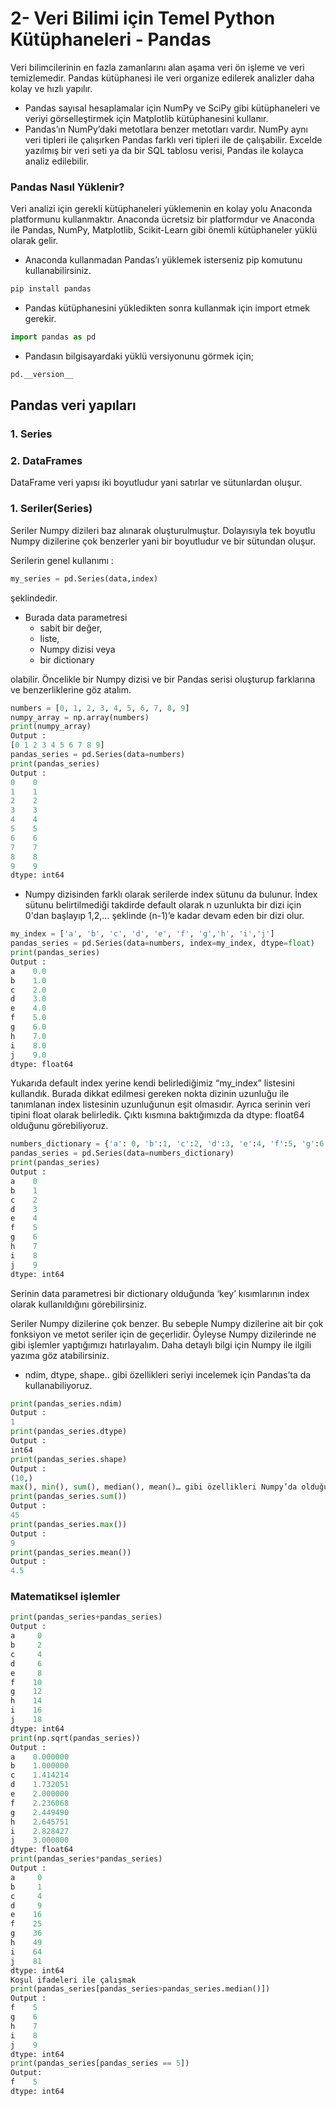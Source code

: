 # 2- Veri Bilimi için Temel Python Kütüphaneleri - Pandas
Veri bilimcilerinin en fazla zamanlarını alan aşama veri ön işleme ve veri temizlemedir. Pandas kütüphanesi ile veri organize edilerek analizler
daha kolay ve hızlı yapılır. 

- Pandas sayısal hesaplamalar için NumPy ve SciPy gibi kütüphaneleri ve veriyi görselleştirmek için Matplotlib kütüphanesini kullanır.
- Pandas’ın NumPy’daki metotlara benzer metotları vardır. NumPy aynı veri tipleri ile çalışırken Pandas farklı veri tipleri ile de çalışabilir. Excelde yazılmış bir veri seti ya da bir SQL tablosu verisi, Pandas ile kolayca analiz edilebilir.

### Pandas Nasıl Yüklenir?
Veri analizi için gerekli kütüphaneleri yüklemenin en kolay yolu Anaconda platformunu kullanmaktır. Anaconda ücretsiz bir platformdur ve 
Anaconda ile Pandas, NumPy, Matplotlib, Scikit-Learn gibi önemli kütüphaneler yüklü olarak gelir. 

- Anaconda kullanmadan Pandas’ı yüklemek isterseniz pip komutunu kullanabilirsiniz. 
```python
pip install pandas
```
- Pandas kütüphanesini yükledikten sonra kullanmak için import etmek gerekir.
```python
import pandas as pd
```
- Pandasın bilgisayardaki yüklü versiyonunu görmek için;
```python
pd.__version__
```
## Pandas veri yapıları
### 1. Series
### 2. DataFrames
DataFrame veri yapısı iki boyutludur yani satırlar ve sütunlardan oluşur.

### 1. Seriler(Series)
Seriler Numpy dizileri baz alınarak oluşturulmuştur. Dolayısıyla tek boyutlu Numpy dizilerine çok benzerler yani bir boyutludur ve bir sütundan oluşur.

Serilerin genel kullanımı :
```python
my_series = pd.Series(data,index)
```
şeklindedir.

- Burada data parametresi
  * sabit bir değer,
  * liste,
  * Numpy dizisi veya
  * bir dictionary

 olabilir. Öncelikle bir Numpy dizisi ve bir Pandas serisi oluşturup farklarına ve benzerliklerine göz atalım.

```python
numbers = [0, 1, 2, 3, 4, 5, 6, 7, 8, 9]
numpy_array = np.array(numbers)
print(numpy_array)
Output :
[0 1 2 3 4 5 6 7 8 9]
pandas_series = pd.Series(data=numbers)
print(pandas_series)
Output :
0    0
1    1
2    2
3    3
4    4
5    5
6    6
7    7
8    8
9    9
dtype: int64
```
- Numpy dizisinden farklı olarak serilerde index sütunu da bulunur. İndex sütunu belirtilmediği takdirde default olarak n uzunlukta bir dizi için 0'dan başlayıp 1,2,… şeklinde (n-1)’e kadar devam eden bir dizi olur.
```python
my_index = ['a', 'b', 'c', 'd', 'e', 'f', 'g','h', 'i','j']
pandas_series = pd.Series(data=numbers, index=my_index, dtype=float)
print(pandas_series)
Output : 
a    0.0
b    1.0
c    2.0
d    3.0
e    4.0
f    5.0
g    6.0
h    7.0
i    8.0
j    9.0
dtype: float64
```
Yukarıda default index yerine kendi belirlediğimiz “my_index” listesini kullandık. Burada dikkat edilmesi gereken nokta dizinin uzunluğu ile tanımlanan index listesinin uzunluğunun eşit olmasıdır. Ayrıca serinin veri tipini float olarak belirledik. Çıktı kısmına baktığımızda da dtype: float64 olduğunu görebiliyoruz.

```python
numbers_dictionary = {'a': 0, 'b':1, 'c':2, 'd':3, 'e':4, 'f':5, 'g':6,'h':7, 'i':8,'j':9}
pandas_series = pd.Series(data=numbers_dictionary)
print(pandas_series)
Output :
a    0
b    1
c    2
d    3
e    4
f    5
g    6
h    7
i    8
j    9
dtype: int64
```
Serinin data parametresi bir dictionary olduğunda ‘key’ kısımlarının index olarak kullanıldığını görebilirsiniz.

Seriler Numpy dizilerine çok benzer. Bu sebeple Numpy dizilerine ait bir çok fonksiyon ve metot seriler için de geçerlidir. Öyleyse Numpy dizilerinde ne gibi işlemler yaptığımızı hatırlayalım. Daha detaylı bilgi için Numpy ile ilgili yazıma göz atabilirsiniz.

- ndim, dtype, shape.. gibi özellikleri seriyi incelemek için Pandas’ta da kullanabiliyoruz.
```python
print(pandas_series.ndim)
Output :
1
print(pandas_series.dtype)
Output :
int64
print(pandas_series.shape)
Output :
(10,)
max(), min(), sum(), median(), mean()… gibi özellikleri Numpy’da olduğu gibi Pandas’ta da kullanabiliyoruz.
print(pandas_series.sum())
Output :
45
print(pandas_series.max())
Output :
9
print(pandas_series.mean())
Output :
4.5
```
### Matematiksel işlemler
```python
print(pandas_series+pandas_series)
Output :
a     0
b     2
c     4
d     6
e     8
f    10
g    12
h    14
i    16
j    18
dtype: int64
print(np.sqrt(pandas_series))
Output :
a    0.000000
b    1.000000
c    1.414214
d    1.732051
e    2.000000
f    2.236068
g    2.449490
h    2.645751
i    2.828427
j    3.000000
dtype: float64
print(pandas_series*pandas_series)
Output :
a     0
b     1
c     4
d     9
e    16
f    25
g    36
h    49
i    64
j    81
dtype: int64
Koşul ifadeleri ile çalışmak
print(pandas_series[pandas_series>pandas_series.median()])
Output :
f    5
g    6
h    7
i    8
j    9
dtype: int64
print(pandas_series[pandas_series == 5])
Output:
f    5
dtype: int64
```

